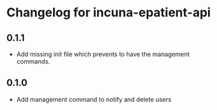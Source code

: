 # Changelog for incuna-epatient-api

## 0.1.1

* Add missing init file which prevents to have the management commands.

## 0.1.0

* Add management command to notify and delete users
